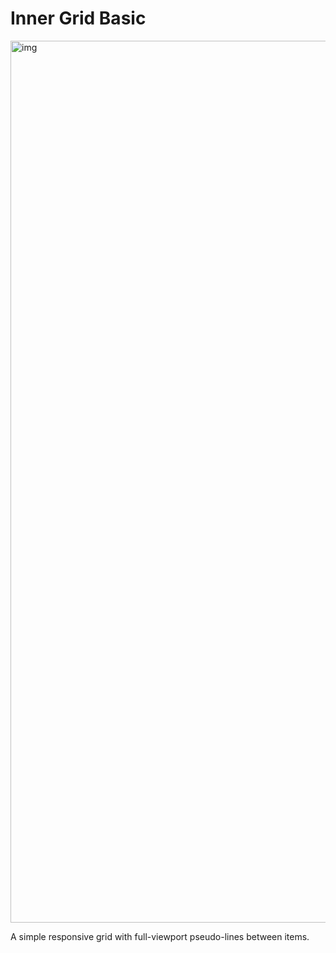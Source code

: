 # Inner Grid Basic

<img width="1411" alt="img" src="https://github.com/user-attachments/assets/bd03b424-378c-423f-bf3b-afb1601c66ab" />

A simple responsive grid with full-viewport pseudo-lines between items.
